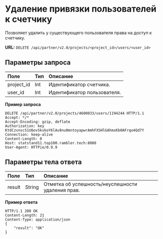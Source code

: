 # Удаление привязки пользователей к счетчику

Позволяет удалить у существующего пользователя права на доступ к счетчику.

**URL:**  `DELETE /api/partner/v2.0/projects/<project_id>/users/<user_id>`

## Параметры запроса <a id="-19"></a>

| **Поле** | **Тип** | **Описание** |
| :--- | :--- | :--- |
| project\_id | Int | Идентификатор счетчика. |
| user\_id | Int | Идентификатор пользователя. |

**Пример запроса**

```text
DELETE /api/partner/v2.0/projects/4600033/users/1194244 HTTP/1.1
Accept: */*
Accept-Encoding: gzip, deflate
Authorization: key KtdCzvnscS1U6ovSkvkoY6lAv8nu0mntoyapwrAmhFXSHlGAhmxKb0AFrqo4Qd7Y
Connection: keep-alive
Content-Length: 0
Host: statstand11.top100.rambler.tech:8080
User-Agent: HTTPie/0.9.9
```

## Параметры тела ответа <a id="-20"></a>

| **Поле** | **Тип** | **Описание** |
| :--- | :--- | :--- |
| result | String | Отметка об успешность/неуспешности удаления прав. |

**Пример ответа**

```text
HTTP/1.1 200 OK
Content-Length: 21
Content-Type: application/json
{
    "result": "OK"
}
```

